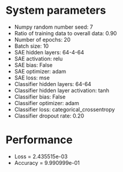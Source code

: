 # System parameters
  - Numpy random number seed: 7
  - Ratio of training data to overall data: 0.90
  - Number of epochs: 20
  - Batch size: 10
  - SAE hidden layers: 64-4-64
  - SAE activation: relu
  - SAE bias: False
  - SAE optimizer: adam
  - SAE loss: mse
  - Classifier hidden layers: 64-64
  - Classifier hidden layer activation: tanh
  - Classifier bias: False
  - Classifier optimizer: adam
  - Classifier loss: categorical_crossentropy
  - Classifier dropout rate: 0.20
# Performance
  - Loss = 2.435515e-03
  - Accuracy = 9.990999e-01
